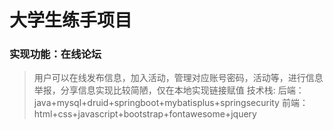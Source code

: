 # 大学生练手项目 
### 实现功能：在线论坛
> 用户可以在线发布信息，加入活动，管理对应账号密码，活动等，进行信息举报，分享信息实现比较简陋，仅在本地实现链接赋值
技术栈:
后端：java+mysql+druid+springboot+mybatisplus+springsecurity
前端：html+css+javascript+bootstrap+fontawesome+jquery
